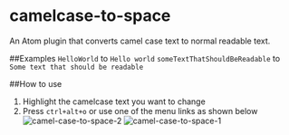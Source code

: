 # camelcase-to-space
An Atom plugin that converts camel case text to normal readable text.

##Examples
`HelloWorld` to `Hello world`
`someTextThatShouldBeReadable` to `Some text that should be readable`

##How to use
1. Highlight the camelcase text you want to change
2. Press `ctrl+alt+o` or use one of the menu links as shown below
![camel-case-to-space-2](https://user-images.githubusercontent.com/1107248/43578256-81597d74-964e-11e8-9a52-bbe0c40719d5.jpg)
![camel-case-to-space-1](https://user-images.githubusercontent.com/1107248/43578257-817319aa-964e-11e8-8c99-dc10523e93a4.jpg)

